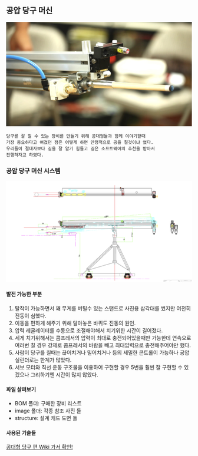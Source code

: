 ## 공압 당구 머신
![alt text](/PneumaticMachine/image/front.jpg "PneumaticMachine")

```
당구를 잘 칠 수 있는 장비를 만들기 위해 공대형들과 함께 이야기할때   
가장 중요하다고 여겼던 점은 어떻게 하면 안정적으로 공을 칠것이냐 였다.
우리들이 절대자보다 길을 잘 알기 힘들고 길은 소프트웨어의 추천을 받아서
진행하자고 하였다.
```
### 공압 당구 머신 시스템
![alt text](/PneumaticMachine/image/BilliardStructure.jpg "PneumaticMachine")

#### 발전 가능한 부분
1. 탈착이 가능하면서 꽤 무게를 버틸수 있는 스탠드로 사진용 삼각대를 썼지만 여전히 진동이 심했다.
2. 이동을 편하게 해주기 위해 달아놓은 바퀴도 진동의 원인.
3. 압력 레귤레이터를 수동으로 조절해야해서 치기위한 시간이 길어졌다.
4. 세게 치기위해서는 콤프레서의 압력이 최대로 충전되어있을때만 가능한데 연속으로 여러번 칠 경우 강제로 콤프레서의 바람을 빼고 최대압력으로 충전해주어야만 했다.
5. 사람이 당구를 칠때는 끊어치거나 밀어치거나 등의 세밀한 콘트롤이 가능하나 공압 실린더로는 한계가 많았다.
6. 서보 모터와 직선 운동 구조물을 이용하여 구현할 경우 5번을 훨씬 잘 구현할 수 있겠으나 그리하기엔 시간이 많지 않았다.

#### 파일 살펴보기
- BOM 폴더: 구매한 장비 리스트
- image 폴더: 각종 참조 사진 들
- structure: 설계 캐드 도면 들

#### 사용된 기술들
[공대형 당구 편 Wiki 가서 확인!](https://github.com/gradefree-eng/Billiards/wiki/F%ED%95%99%EC%A0%90-%EA%B3%B5%EB%8C%80%ED%98%95-%EB%8B%B9%EA%B5%AC%ED%8E%B8-%EC%9C%84%ED%82%A4)
